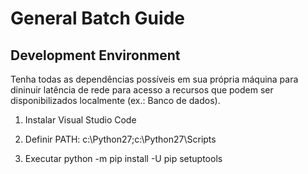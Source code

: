 # General Batch Guide


## Development Environment

Tenha todas as dependências possíveis em sua própria máquina para dininuir
latência de rede para acesso a recursos que podem ser disponibilizados
localmente (ex.: Banco de dados).

1.  Instalar Visual Studio Code

2.  Definir PATH: c:\Python27;c:\Python27\Scripts

3.  Executar python -m pip install -U pip setuptools

